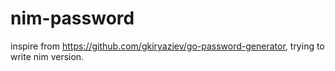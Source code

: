 # nim-password

inspire from https://github.com/gkiryaziev/go-password-generator, trying to write nim version.
